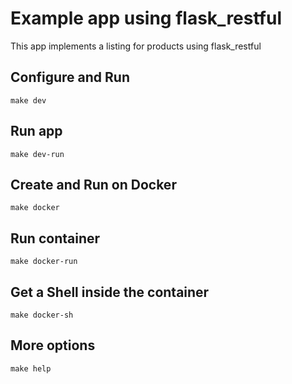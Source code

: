 # Example app using flask_restful

This app implements a listing for products using flask_restful

## Configure and Run

`make dev`

## Run app

`make dev-run`

## Create and Run on Docker

`make docker`

## Run container

`make docker-run`

## Get a Shell inside the container

`make docker-sh`

## More options

`make help`

